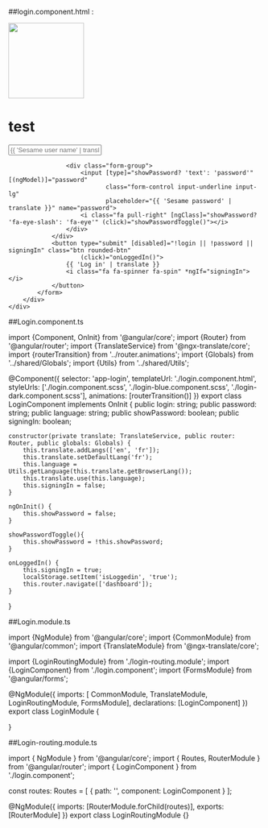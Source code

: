 ##login.component.html : 

<div class="login-page" [@routerTransition] [ngClass]="globals.theme">
    <div class="row justify-content-md-center">
        <div class="col-md-4">
            <img src="../../assets/images/logo-150x150.png" width="150px"/>
            <h1>test</h1>
            <form role="form">
                <div class="form-content">
                    <div class="form-group">
                        <input type="text" [(ngModel)]="login" class="form-control input-underline input-lg"
                               placeholder="{{ 'Sesame user name' | translate }}" name="login">
                    </div>

                    <div class="form-group">
                        <input [type]="showPassword? 'text': 'password'" [(ngModel)]="password"
                               class="form-control input-underline input-lg"
                               placeholder="{{ 'Sesame password' | translate }}" name="password">
                        <i class="fa pull-right" [ngClass]="showPassword? 'fa-eye-slash': 'fa-eye'" (click)="showPasswordToggle()"></i>
                    </div>
                </div>
                <button type="submit" [disabled]="!login || !password || signingIn" class="btn rounded-btn"
                        (click)="onLoggedIn()">
                    {{ 'Log in' | translate }}
                    <i class="fa fa-spinner fa-spin" *ngIf="signingIn"></i>
                </button>
            </form>
        </div>
    </div>
</div>


##Login.component.ts

import {Component, OnInit} from '@angular/core';
import {Router} from '@angular/router';
import {TranslateService} from '@ngx-translate/core';
import {routerTransition} from '../router.animations';
import {Globals} from '../shared/Globals';
import {Utils} from '../shared/Utils';

@Component({
    selector: 'app-login',
    templateUrl: './login.component.html',
    styleUrls: ['./login.component.scss', './login-blue.component.scss', './login-dark.component.scss'],
    animations: [routerTransition()]
})
export class LoginComponent implements OnInit {
    public login: string;
    public password: string;
    public language: string;
    public showPassword: boolean;
    public signingIn: boolean;

    constructor(private translate: TranslateService, public router: Router, public globals: Globals) {
        this.translate.addLangs(['en', 'fr']);
        this.translate.setDefaultLang('fr');
        this.language = Utils.getLanguage(this.translate.getBrowserLang());
        this.translate.use(this.language);
        this.signingIn = false;
    }

    ngOnInit() {
        this.showPassword = false;
    }

    showPasswordToggle(){
        this.showPassword = !this.showPassword;
    }

    onLoggedIn() {
        this.signingIn = true;
        localStorage.setItem('isLoggedin', 'true');
        this.router.navigate(['dashboard']);
    }
}


##Login.module.ts

import {NgModule} from '@angular/core';
import {CommonModule} from '@angular/common';
import {TranslateModule} from '@ngx-translate/core';

import {LoginRoutingModule} from './login-routing.module';
import {LoginComponent} from './login.component';
import {FormsModule} from '@angular/forms';

@NgModule({
    imports: [
        CommonModule,
        TranslateModule,
        LoginRoutingModule,
        FormsModule],
    declarations: [LoginComponent]
})
export class LoginModule {

}


##Login-routing.module.ts

import { NgModule } from '@angular/core';
import { Routes, RouterModule } from '@angular/router';
import { LoginComponent } from './login.component';

const routes: Routes = [
    {
        path: '',
        component: LoginComponent
    }
];

@NgModule({
    imports: [RouterModule.forChild(routes)],
    exports: [RouterModule]
})
export class LoginRoutingModule {}
